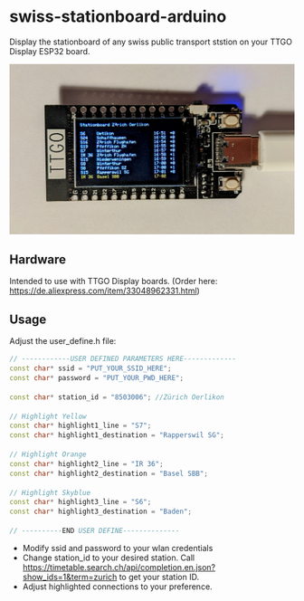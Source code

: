 # swiss-stationboard-arduino

Display the stationboard of any swiss public transport ststion on your TTGO Display ESP32 board.

![Photo of Board with code running](media/in-action.jpg)

## Hardware
Intended to use with TTGO Display boards. (Order here: https://de.aliexpress.com/item/33048962331.html)

## Usage
Adjust the user_define.h file:
```c++
// ------------USER DEFINED PARAMETERS HERE-------------
const char* ssid = "PUT_YOUR_SSID_HERE";           
const char* password = "PUT_YOUR_PWD_HERE";

const char* station_id = "8503006"; //Zürich Oerlikon

// Highlight Yellow
const char* highlight1_line = "S7";
const char* highlight1_destination = "Rapperswil SG";

// Highlight Orange
const char* highlight2_line = "IR 36";
const char* highlight2_destination = "Basel SBB";

// Highlight Skyblue
const char* highlight3_line = "S6";
const char* highlight3_destination = "Baden";

// ----------END USER DEFINE--------------
```
- Modify ssid and password to your wlan credentials
- Change station_id to your desired station. Call https://timetable.search.ch/api/completion.en.json?show_ids=1&term=zurich to get your station ID.
- Adjust highlighted connections to your preference. 
